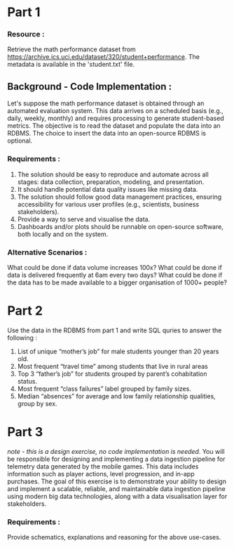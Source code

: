 # Part 1
### Resource :
Retrieve the math performance dataset from https://archive.ics.uci.edu/dataset/320/student+performance. The metadata is available in the 'student.txt' file.

## Background - Code Implementation :
Let's suppose the math performance dataset is obtained through an automated evaluation system. This data arrives on a scheduled basis (e.g., daily, weekly, monthly) and requires processing to generate student-based metrics. The objective is to read the dataset and populate the data into an RDBMS. The choice to insert the data into an open-source RDBMS is optional.

### Requirements :
1. The solution should be easy to reproduce and automate across all stages: data collection, preparation, modeling, and presentation.
2. It should handle potential data quality issues like missing data.
3. The solution should follow good data management practices, ensuring accessibility for various user profiles (e.g., scientists, business stakeholders).
4. Provide a way to serve and visualise the data. 
5. Dashboards and/or plots should be runnable on open-source software, both locally and on the system.

### Alternative Scenarios :
What could be done if data volume increases 100x?
What could be done if data is delivered frequently at 6am every two days?
What could be done if the data has to be made available to a bigger organisation of 1000+ people?

# Part 2
Use the data in the RDBMS from part 1 and write SQL quries to answer the following :

1. List of unique “mother’s job” for male students younger than 20 years old.
2. Most frequent “travel time” among students that live in rural areas
3. Top 3 “father’s job” for students grouped by parent’s cohabitation status.
4. Most frequent “class failures” label grouped by family sizes.
5. Median “absences” for average and low family relationship qualities, group by sex.

# Part 3
_note - this is a design exercise, no code implementation is needed._
You will be responsible for designing and implementing a data ingestion pipeline for telemetry data generated by the mobile games. This data includes information such as player actions, level progression, and in-app purchases.
The goal of this exercise is to demonstrate your ability to design and implement a scalable, reliable, and maintainable data ingestion pipeline using modern big data technologies, along with a data visualisation layer for stakeholders.

### Requirements :
Provide schematics, explanations and reasoning for the above use-cases.
